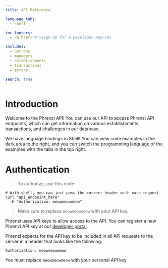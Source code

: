 ```yaml
---
title: API Reference

language_tabs:
  - shell

toc_footers:
  - <a href='#'>Sign Up for a Developer Key</a>

includes:
  - patrons
  - managers
  - establishments
  - transactions
  - errors

search: true
---
```


# Introduction

Welcome to the Phrenzi API! You can use our API to access Phrenzi API endpoints, which can get
information on various establishments, transactions, and challenges in our database.

We have language bindings in Shell! You can view code examples in the dark area to the right, and you can switch the programming language of the examples with the tabs in the top right.

# Authentication

> To authorize, use this code:

```shell
# With shell, you can just pass the correct header with each request
curl "api_endpoint_here"
  -H "Authorization: meowmeowmeow"
```

> Make sure to replace `meowmeowmeow` with your API key.

Phrenzi uses API keys to allow access to the API. You can register a new Phrenzi API key at our [developer portal](http://example.com/developers).

Phrenzi expects for the API key to be included in all API requests to the server in a header that looks like the following:

`Authorization: meowmeowmeow`

<aside class="notice">
You must replace <code>meowmeowmeow</code> with your personal API key.
</aside>
